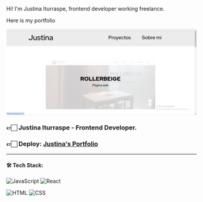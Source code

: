 Hi! I'm Justina Iturraspe, frontend developer working freelance.

Here is my portfolio

<img align="center" src="./public/portfolio2.png">

<h3>👉🏻 Justina Iturraspe - Frontend Developer.</h3>

<h3>👉🏻 <b>Deploy: <a href="https://justinaiturraspe.vercel.app/">Justina's Portfolio</a></b></h3>

<hr/>


#### 🛠️ Tech Stack:

![JavaScript](https://img.shields.io/badge/JavaScript-F7DF1E?style=for-the-badge&logo=JavaScript&logoColor=black) 
![React](https://img.shields.io/badge/React-61DAFB?style=for-the-badge&logo=React&logoColor=white) 
<!-- ![Bootstrap](https://img.shields.io/badge/-Tailwind-06B6D4?logo=tailwind-css&logoColor=white&style=for-the-badge) -->
![HTML](https://img.shields.io/badge/HTML5-E34F26?style=for-the-badge&logo=HTML5&logoColor=white) 
![CSS](https://img.shields.io/badge/CSS3-1572B6?style=for-the-badge&logo=CSS3&logoColor=white) 
<!-- ![Vercel](https://img.shields.io/badge/-Netlify-00C7B7?logo=netlify&logoColor=black&style=for-the-badge) -->

<!-- #### 🧑‍💻 Developer: -->

<!-- | <img src="https://avatars.githubusercontent.com/u/81998551?v=4" width=50>| 
|:-:|
| **Justina Iturraspe**|
| <a href="https://github.com/justinait"><img src="https://img.shields.io/badge/github-%23121011.svg?&style=for-the-badge&logo=github&logoColor=white"/></a> <a href="https://www.linkedin.com/in/justinaiturraspe/"><img src="https://img.shields.io/badge/linkedin%20-%230077B5.svg?&style=for-the-badge&logo=linkedin&logoColor=white"/></a> | -->

